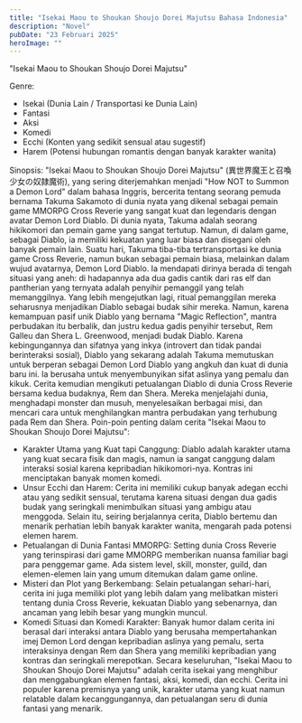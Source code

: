 ```yaml
---
title: "Isekai Maou to Shoukan Shoujo Dorei Majutsu Bahasa Indonesia"
description: "Novel"
pubDate: "23 Februari 2025"
heroImage: ""
---
```

"Isekai Maou to Shoukan Shoujo Dorei Majutsu"

Genre:
 * Isekai (Dunia Lain / Transportasi ke Dunia Lain)
 * Fantasi
 * Aksi
 * Komedi
 * Ecchi (Konten yang sedikit sensual atau sugestif)
 * Harem (Potensi hubungan romantis dengan banyak karakter wanita)

Sinopsis:
"Isekai Maou to Shoukan Shoujo Dorei Majutsu" (異世界魔王と召喚少女の奴隷魔術), yang sering diterjemahkan menjadi "How NOT to Summon a Demon Lord" dalam bahasa Inggris,  bercerita tentang seorang pemuda bernama Takuma Sakamoto di dunia nyata yang dikenal sebagai pemain game MMORPG Cross Reverie yang sangat kuat dan legendaris dengan avatar Demon Lord Diablo.
Di dunia nyata, Takuma adalah seorang hikikomori dan pemain game yang sangat tertutup. Namun, di dalam game, sebagai Diablo, ia memiliki kekuatan yang luar biasa dan disegani oleh banyak pemain lain.
Suatu hari, Takuma tiba-tiba tertransportasi ke dunia game Cross Reverie, namun bukan sebagai pemain biasa, melainkan dalam wujud avatarnya, Demon Lord Diablo.  Ia mendapati dirinya berada di tengah situasi yang aneh: di hadapannya ada dua gadis cantik dari ras elf dan pantherian yang ternyata adalah penyihir pemanggil yang telah memanggilnya.
Yang lebih mengejutkan lagi, ritual pemanggilan mereka seharusnya menjadikan Diablo sebagai budak sihir mereka. Namun, karena kemampuan pasif unik Diablo yang bernama "Magic Reflection", mantra perbudakan itu berbalik, dan justru kedua gadis penyihir tersebut, Rem Galleu dan Shera L. Greenwood, menjadi budak Diablo.
Karena kebingungannya dan sifatnya yang inkya (introvert dan tidak pandai berinteraksi sosial), Diablo yang sekarang adalah Takuma memutuskan untuk berperan sebagai Demon Lord Diablo yang angkuh dan kuat di dunia baru ini. Ia berusaha untuk menyembunyikan sifat aslinya yang pemalu dan kikuk.
Cerita kemudian mengikuti petualangan Diablo di dunia Cross Reverie bersama kedua budaknya, Rem dan Shera.  Mereka menjelajahi dunia, menghadapi monster dan musuh, menyelesaikan berbagai misi, dan mencari cara untuk menghilangkan mantra perbudakan yang terhubung pada Rem dan Shera.
Poin-poin penting dalam cerita "Isekai Maou to Shoukan Shoujo Dorei Majutsu":
 * Karakter Utama yang Kuat tapi Canggung: Diablo adalah karakter utama yang kuat secara fisik dan magis, namun ia sangat canggung dalam interaksi sosial karena kepribadian hikikomori-nya. Kontras ini menciptakan banyak momen komedi.
 * Unsur Ecchi dan Harem: Cerita ini memiliki cukup banyak adegan ecchi atau yang sedikit sensual, terutama karena situasi dengan dua gadis budak yang seringkali menimbulkan situasi yang ambigu atau menggoda. Selain itu, seiring berjalannya cerita, Diablo bertemu dan menarik perhatian lebih banyak karakter wanita, mengarah pada potensi elemen harem.
 * Petualangan di Dunia Fantasi MMORPG: Setting dunia Cross Reverie yang terinspirasi dari game MMORPG memberikan nuansa familiar bagi para penggemar game. Ada sistem level, skill, monster, guild, dan elemen-elemen lain yang umum ditemukan dalam game online.
 * Misteri dan Plot yang Berkembang: Selain petualangan sehari-hari, cerita ini juga memiliki plot yang lebih dalam yang melibatkan misteri tentang dunia Cross Reverie, kekuatan Diablo yang sebenarnya, dan ancaman yang lebih besar yang mungkin muncul.
 * Komedi Situasi dan Komedi Karakter: Banyak humor dalam cerita ini berasal dari interaksi antara Diablo yang berusaha mempertahankan imej Demon Lord dengan kepribadian aslinya yang pemalu, serta interaksinya dengan Rem dan Shera yang memiliki kepribadian yang kontras dan seringkali merepotkan.
Secara keseluruhan, "Isekai Maou to Shoukan Shoujo Dorei Majutsu" adalah cerita isekai yang menghibur dan menggabungkan elemen fantasi, aksi, komedi, dan ecchi. Cerita ini populer karena premisnya yang unik, karakter utama yang kuat namun relatable dalam kecanggungannya, dan petualangan seru di dunia fantasi yang menarik.
